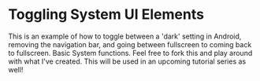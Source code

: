 # Toggling System UI Elements
This is an example of how to toggle between a 'dark'
setting in Android, removing the navigation bar, and
going between fullscreen to coming back to fullscreen.
Basic System functions. Feel free to fork this and play around with what I've created. This will be used in an upcoming tutorial series as well!
